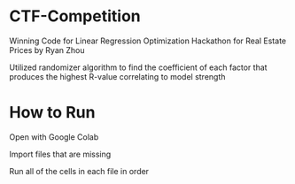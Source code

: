 # CTF-Competition
Winning Code for Linear Regression Optimization Hackathon for Real Estate Prices by Ryan Zhou 

Utilized randomizer algorithm to find the coefficient of each factor that produces the highest R-value correlating to model strength
# How to Run
Open with Google Colab

Import files that are missing

Run all of the cells in each file in order
